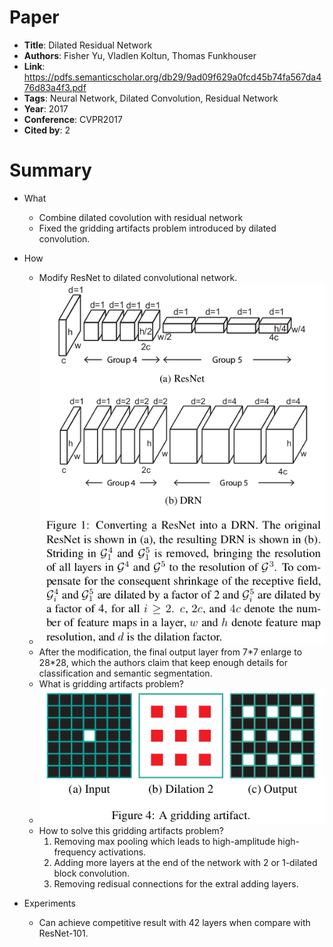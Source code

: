 # Paper

* **Title**: Dilated Residual Network
* **Authors**: Fisher Yu, Vladlen Koltun, Thomas Funkhouser
* **Link**: https://pdfs.semanticscholar.org/db29/9ad09f629a0fcd45b74fa567da476d83a4f3.pdf
* **Tags**: Neural Network, Dilated Convolution, Residual Network
* **Year**: 2017
* **Conference**: CVPR2017
* **Cited by**: 2

# Summary

* What
    * Combine dilated covolution with residual network
    * Fixed the gridding artifacts problem introduced by dilated convolution.

* How
    * Modify ResNet to dilated convolutional network.
    * ![modify](images/ResNet2dilated.png)
    * After the modification, the final output layer from 7\*7 enlarge to 28*28, which the authors
    claim that keep enough details for classification and semantic segmentation.
    * What is gridding artifacts problem?
    * ![gridding](images/gridding.png)
    * How to solve this gridding artifacts problem? 
        1. Removing max pooling which leads to high-amplitude high-frequency activations.
        2. Adding more layers at the end of the network with 2 or 1-dilated block convolution.
        3. Removing redisual connections for the extral adding layers.
  
* Experiments
    * Can achieve competitive result with 42 layers when compare with ResNet-101.
    
